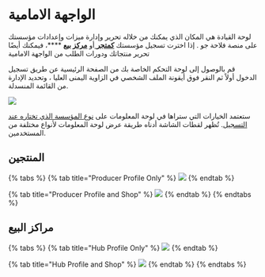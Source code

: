 # الواجهة الامامية

لوحة القيادة هي المكان الذي يمكنك من خلاله تحرير وإدارة ميزات وإعدادات مؤسستك على منصة فلاحة جو . إذا اخترت تسجيل مؤسستك [**كمتجر** ](../quick-start-guides/producer-shop-quick-setup-guide.md)أو [**مركز بيع**](../quick-start-guides/multi-producers-shop-hub-quick-setup-guide.md) ****، فيمكنك أيضًا تحرير منتجاتك ودورات الطلب من الواجهة الامامية

قم بالوصول إلى لوحة التحكم الخاصة بك من الصفحة الرئيسية عن طريق تسجيل الدخول أولاً ثم النقر فوق أيقونة الملف الشخصي في الزاوية اليمنى العليا ، وتحديد الإدارة من القائمة المنسدلة.

![](../.gitbook/assets/dash1.jpg)

ستعتمد الخيارات التي ستراها في لوحة المعلومات على [نوع المؤسسة الذي تختاره عند التسجيل](register-and-create-your-profile.md). تُظهر لقطات الشاشة أدناه طريقة عرض لوحة المعلومات لأنواع مختلفة من المستخدمين.

## المنتجين

{% tabs %}
{% tab title="Producer Profile Only" %}
![](../.gitbook/assets/dashboard-profile-only.png)
{% endtab %}

{% tab title="Producer Profile and Shop" %}
![](../.gitbook/assets/dashboard-shop.png)
{% endtab %}
{% endtabs %}

## مراكز البيع

{% tabs %}
{% tab title="Hub Profile Only" %}
![](../.gitbook/assets/hub-dashboard-profile-only.png)
{% endtab %}

{% tab title="Hub Profile and Shop" %}
![](../.gitbook/assets/hub-dashboard-shopfront.png)
{% endtab %}
{% endtabs %}

